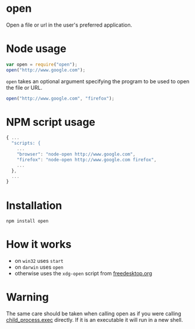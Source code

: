 # open

Open a file or url in the user's preferred application.

# Node usage

```javascript
var open = require("open");
open("http://www.google.com");
```

`open` takes an optional argument specifying the program to be used to open the
file or URL.

```javascript
open("http://www.google.com", "firefox");
```

# NPM script usage

```javascript
{ ...
  "scripts: {
    ...
    "browser": "node-open http://www.google.com",
    "firefox": "node-open http://www.google.com firefox",
    ...
  },
  ...
}
```

# Installation

    npm install open

# How it works

- on `win32` uses `start`
- on `darwin` uses `open`
- otherwise uses the `xdg-open` script from [freedesktop.org](http://portland.freedesktop.org/xdg-utils-1.0/xdg-open.html)

# Warning

The same care should be taken when calling open as if you were calling
[child_process.exec](http://nodejs.org/api/child_process.html#child_process_child_process_exec_command_options_callback)
directly. If it is an executable it will run in a new shell.
